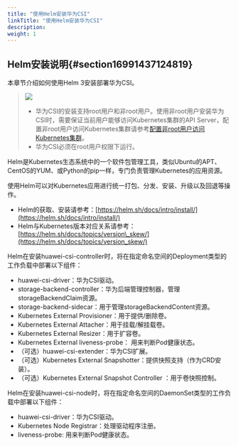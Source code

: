 ```yaml
---
title: "使用Helm安装华为CSI"
linkTitle: "使用Helm安装华为CSI"
description: 
weight: 1
---
```


## Helm安装说明{#section16991437124819}

本章节介绍如何使用Helm 3安装部署华为CSI。

>![](/css-docs/public_sys-resources/zh-cn/icon-notice.gif)  
>-   华为CSI的安装支持root用户和非root用户。使用非root用户安装华为CSI时，需要保证当前用户能够访问Kubernetes集群的API Server，配置非root用户访问Kubernetes集群请参考[配置非root用户访问Kubernetes集群](/v4.5.0/common-operations/configuring-access-to-the-kubernetes-cluster-as-a-non-root-user)。
>-   华为CSI必须在root用户权限下运行。

Helm是Kubernetes生态系统中的一个软件包管理工具，类似Ubuntu的APT、CentOS的YUM、或Python的pip一样，专门负责管理Kubernetes的应用资源。

使用Helm可以对Kubernetes应用进行统一打包、分发、安装、升级以及回退等操作。

-   Helm的获取、安装请参考：[https://helm.sh/docs/intro/install/](https://helm.sh/docs/intro/install/)
-   Helm与Kubernetes版本对应关系请参考：[https://helm.sh/docs/topics/version\_skew/](https://helm.sh/docs/topics/version_skew/)

Helm在安装huawei-csi-controller时，将在指定命名空间的Deployment类型的工作负载中部署以下组件：

-   huawei-csi-driver：华为CSI驱动。
-   storage-backend-controller：华为后端管理控制器，管理storageBackendClaim资源。
-   storage-backend-sidecar：用于管理storageBackendContent资源。
-   Kubernetes External Provisioner：用于提供/删除卷。
-   Kubernetes External Attacher：用于挂载/解挂载卷。
-   Kubernetes External Resizer：用于扩容卷。
-   Kubernetes External liveness-probe： 用来判断Pod健康状态。
-   （可选）huawei-csi-extender：华为CSI扩展。
-   （可选）Kubernetes External Snapshotter：提供快照支持（作为CRD安装）。
-   （可选）Kubernetes External Snapshot Controller ：用于卷快照控制。

Helm在安装huawei-csi-node时，将在指定命名空间的DaemonSet类型的工作负载中部署以下组件：

-   huawei-csi-driver：华为CSI驱动。
-   Kubernetes Node Registrar：处理驱动程序注册。
-   liveness-probe: 用来判断Pod健康状态。




